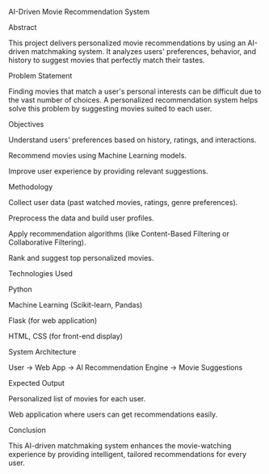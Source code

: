 AI-Driven Movie Recommendation System

Abstract

This project delivers personalized movie recommendations by using an AI-driven matchmaking system. It analyzes users' preferences, behavior, and history to suggest movies that perfectly match their tastes.

Problem Statement

Finding movies that match a user's personal interests can be difficult due to the vast number of choices. A personalized recommendation system helps solve this problem by suggesting movies suited to each user.

Objectives

Understand users' preferences based on history, ratings, and interactions.

Recommend movies using Machine Learning models.

Improve user experience by providing relevant suggestions.


Methodology

Collect user data (past watched movies, ratings, genre preferences).

Preprocess the data and build user profiles.

Apply recommendation algorithms (like Content-Based Filtering or Collaborative Filtering).

Rank and suggest top personalized movies.


Technologies Used

Python

Machine Learning (Scikit-learn, Pandas)

Flask (for web application)

HTML, CSS (for front-end display)


System Architecture

User → Web App → AI Recommendation Engine → Movie Suggestions

Expected Output

Personalized list of movies for each user.

Web application where users can get recommendations easily.


Conclusion

This AI-driven matchmaking system enhances the movie-watching experience by providing intelligent, tailored recommendations for every user.
